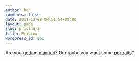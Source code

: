 ```yaml
---
author: ben
comments: false
date: 2011-12-08 04:51:54+00:00
layout: page
slug: pricing-2
title: Pricing
wordpress_id: 961
---
```


Are you [getting married](http://beta.beckyjenson.com/pricing/weddings/)? Or maybe you want some [portraits](http://beta.beckyjenson.com/pricing/portraits/)?

